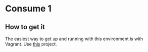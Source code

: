 Consume 1
=======

## How to get it

The easiest way to get up and running with this environment is with Vagrant.  Use [this](https://github.com/puppetlabs-seteam/tse-demo-vagrant-stack) project.


